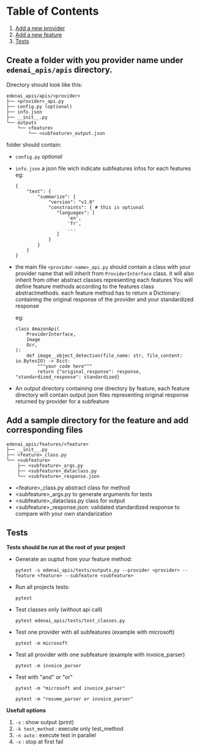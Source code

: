 
# Table of Contents
1.  [Add a new provider](#orga3ef4f7)
2.  [Add a new feature](#org97d5614)
3.  [Tests](#org3fd3a19)


<a id="orga3ef4f7"></a>

## Create a folder with you provider name under `edenai_apis/apis` directory.

Directory should look like this:

    edenai_apis/apis/<provider>
    ├── <provider>_api.py
    ├── config.py (optional)
    ├── info.json
    ├── __init__.py
    └── outputs
        └── <feature>
            └── <subfeature>_output.json

folder should contain:

-   `config.py` *optional*
-   `info.json`
    a json file wich indicate subfeatures infos for each features
    eg:
    
        {
            "text": {
                "summarize": {
                    "version": "v1.0"
                    "constraints": { # this is optional
                       "languages": [
                           'en',
                           'fr',
                           ...
                       ] 
                    }
                }
            }
        }
-   the main file `<provider-name>_api.py`
    should contain a class with your provider name that will inherit from `ProviderInterface` class.
    it will also inherit from other abstract classes representing each features
    You will define feature methods according to the features class abstractmethods.
    each feature method has to return a Dictionary:
    containing the original response of the provider and your standardized response
    
    eg:
    
        class AmazonApi(
            ProviderInterface,
            Image
            Ocr,
        ):
            def image__object_detection(file_name: str, file_content: io.BytesIO) -> Dict:
                """your code here"""
                return {"original_response": response, "standardized_response": standardized}

-   An output directory containing one directory by feature, each feature directory will contain output json files representing original response returned by provider for a subfeature


<a id="org97d5614"></a>

## Add a sample directory for the feature and add corresponding files

    edenai_apis/features/<feature>
    ├── __init__.py
    ├── <feature>_class.py
    └── <subfeature>
        ├── <subfeature>_args.py
        ├── <subfeature>_dataclass.py
        └── <subfeature>_response.json

-   \<feature>_class.py abstract class for method
-   \<subfeature>_args.py to generate arguments for tests
-   \<subfeature>_dataclass.py class for output
-   \<subfeature>_response.json: validated standardized response to compare with your own standarization


<a id="org3fd3a19"></a>

## Tests

**Tests should be run at the root of your project**

-   Generate an ouptut from your feature method:
    
        pytest -s edenai_apis/tests/outputs.py --provider <provider> --feature <feature> --subfeature <subfeature>
-   Run all projects tests:
    
        pytest
-   Test classes only (without api call) 
    
        pytest edenai_apis/tests/test_classes.py
-   Test one provider with all subfeatures (example with microsoft) 
    
        pytest -m microsoft
-   Test all provider with one subfeature (example with invoice_parser) 
    
        pytest -m invoice_parser
-   Test with "and" or "or"
    
        pytest -m "microsoft and invoice_parser"
    
        pytest -m "resume_parser or invoice_parser"

**Usefull options**
1. `-s` : show output (print)
1. `-k test_method` : execute only test_method
1. `-n auto` : execute test in parallel
1. `-x` : stop at first fail

<a id="org0993329"></a>

